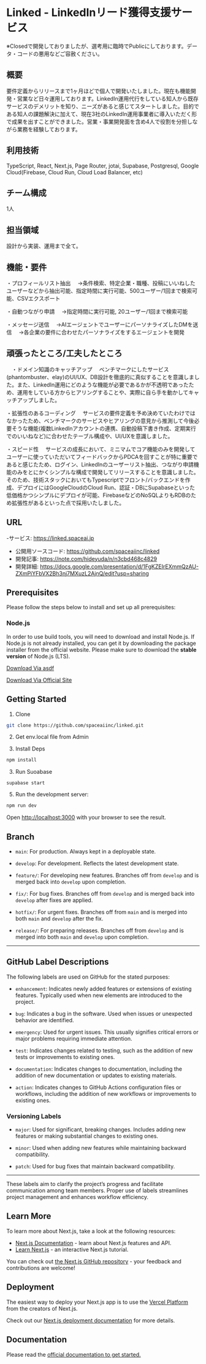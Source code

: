 # Linked - LinkedInリード獲得支援サービス

※Closedで開発しておりましたが、選考用に臨時でPublicにしております。データ・コードの悪用などご容赦ください。

## 概要
要件定義からリリースまで1ヶ月ほどで個人で開発いたしました。現在も機能開発・営業など日々運用しております。LinkedIn運用代行をしている知人から既存サービスのデメリットを知り、ニーズがあると感じてスタートしました。目的である知人の課題解決に加えて、現在3社のLinkedIn運用事業者に導入いただく形で成果を出すことができました。営業・事業開発面を含め4人で役割を分担しながら業務を経験しております。

## 利用技術
TypeScript, React, Next.js, Page Router, jotai, Supabase, Postgresql, Google Cloud(Firebase, Cloud Run, Cloud Load Balancer, etc)

## チーム構成 
1人

## 担当領域 
設計から実装、運用まで全て。

## 機能・要件
・プロフィールリスト抽出
　→条件検索、特定企業・職種、投稿にいいねしたユーザーなどから抽出可能、指定時間に実行可能、500ユーザー/1回まで検索可能、CSVエクスポート

・自動つながり申請
　→指定時間に実行可能, 20ユーザー/1回まで検索可能

・メッセージ送信
　→AIエージェントでユーザーにパーソナライズしたDMを送信 
　→各企業の要件に合わせたパーソナライズをするエージェントを開発

## 頑張ったところ/工夫したところ
　・ドメイン知識のキャッチアップ
　ベンチマークにしたサービス(phantombuster、elay)のUI/UX、DB設計を徹底的に真似することを意識しました。また、LinkedIn運用にどのような機能が必要であるかが不透明であったため、運用をしている方からヒアリングすることや、実際に自ら手を動かしてキャッチアップしました。

・拡張性のあるコーディング
　サービスの要件定義を予め決めていたわけではなかったため、ベンチマークのサービスやヒアリングの意見から推測して今後必要そうな機能(複数LinkedInアカウントの連携、自動投稿下書き作成、定期実行でのいいねなど)に合わせたテーブル構成や、UI/UXを意識しました。

・スピード性
　サービスの成長において、ミニマムでコア機能のみを開発してユーザーに使っていただいてフィードバックからPDCAを回すことが特に重要であると感じたため、ログイン、LinkedInのユーザーリスト抽出、つながり申請機能のみをとにかくシンプルな構成で開発してリリースすることを意識しました。そのため、技術スタックにおいてもTypescriptでフロント/バックエンドを作成、デプロイにはGoogleCloudのCloud Run、認証・DBにSupabaseといった低価格かつシンプルにデプロイが可能、FirebaseなどのNoSQLよりもRDBのため拡張性があるといった点で採用いたしました。
 
## URL
-サービス: https://linked.spaceai.jp
- 公開用ソースコード: https://github.com/spaceaiinc/linked
- 開発記事: https://note.com/hideyuda/n/n3cbd468c4829
- 開発詳細: https://docs.google.com/presentation/d/1FgKZEIrEXmmQzAU-ZXmPiYFbVX2Bh3nj7MXuzL2AjnQ/edit?usp=sharing

## Prerequisites

Please follow the steps below to install and set up all prerequisites:

### Node.js

In order to use build tools, you will need to download and install Node.js. If Node.js is not already installed, you can get it by downloading the package installer from the official website. Please make sure to download the **stable version** of Node.js (LTS).

[Download Via asdf](https://github.com/asdf-vm/asdf-nodejs)

[Download Via Official Site](https://nodejs.org/)

## Getting Started

1. Clone

```bash
git clone https://github.com/spaceaiinc/linked.git
```

2. Get env.local file from Admin

3. Install Deps

```bash
npm install
```

3. Run Suoabase
```
supabase start
```

5. Run the development server:

```bash
npm run dev
```

Open [http://localhost:3000](http://localhost:3000) with your browser to see the result.

## Branch

- `main`: For production. Always kept in a deployable state.

- `develop`: For development. Reflects the latest development state.

- `feature/`: For developing new features. Branches off from `develop` and is merged back into `develop` upon completion.

- `fix/`: For bug fixes. Branches off from `develop` and is merged back into `develop` after fixes are applied.

- `hotfix/`: For urgent fixes. Branches off from `main` and is merged into both `main` and `develop` after the fix.

- `release/`: For preparing releases. Branches off from `develop` and is merged into both `main` and `develop` upon completion.

---

## GitHub Label Descriptions

The following labels are used on GitHub for the stated purposes:

- `enhancement`: Indicates newly added features or extensions of existing features. Typically used when new elements are introduced to the project.

- `bug`: Indicates a bug in the software. Used when issues or unexpected behavior are identified.

- `emergency`: Used for urgent issues. This usually signifies critical errors or major problems requiring immediate attention.

- `test`: Indicates changes related to testing, such as the addition of new tests or improvements to existing ones.

- `documentation`: Indicates changes to documentation, including the addition of new documentation or updates to existing materials.

- `action`: Indicates changes to GitHub Actions configuration files or workflows, including the addition of new workflows or improvements to existing ones.

### Versioning Labels

- `major`: Used for significant, breaking changes. Includes adding new features or making substantial changes to existing ones.

- `minor`: Used when adding new features while maintaining backward compatibility.

- `patch`: Used for bug fixes that maintain backward compatibility.

---

These labels aim to clarify the project’s progress and facilitate communication among team members. Proper use of labels streamlines project management and enhances workflow efficiency.

## Learn More

To learn more about Next.js, take a look at the following resources:

- [Next.js Documentation](https://nextjs.org/docs) - learn about Next.js features and API.
- [Learn Next.js](https://nextjs.org/learn) - an interactive Next.js tutorial.

You can check out [the Next.js GitHub repository](https://github.com/vercel/next.js/) - your feedback and contributions are welcome!

## Deployment

The easiest way to deploy your Next.js app is to use the [Vercel Platform](https://vercel.com/new?utm_medium=default-template&filter=next.js&utm_source=create-next-app&utm_campaign=create-next-app-readme) from the creators of Next.js.

Check out our [Next.js deployment documentation](https://nextjs.org/docs/deployment) for more details.

## Documentation

Please read the [official documentation to get started.](https://docs.spaceai.jp)
